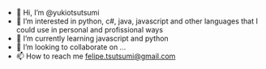 - 👋 Hi, I’m @yukiotsutsumi
- 👀 I’m interested in python, c#, java, javascript and other languages that I could use in personal and profissional ways
- 🌱 I’m currently learning javascript and python
- 💞️ I’m looking to collaborate on ...
- 📫 How to reach me felipe.tsutsumi@gmail.com

<!---
yukiotsutsumi/yukiotsutsumi is a ✨ special ✨ repository because its `README.md` (this file) appears on your GitHub profile.
You can click the Preview link to take a look at your changes.
--->
